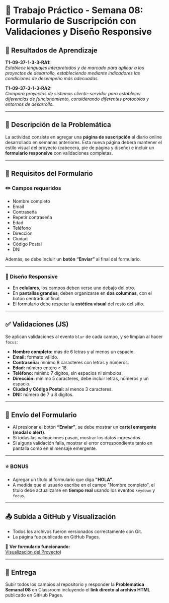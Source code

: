 # 🧾 Trabajo Práctico - Semana 08: Formulario de Suscripción con Validaciones y Diseño Responsive

## 📌 Resultados de Aprendizaje

**T1-09-37-1-3-3-RA1:**  
_Establece lenguajes interpretados y de marcado para aplicar a los proyectos de desarrollo, estableciendo mediante indicadores las condiciones de desempeño más adecuadas._

**T1-09-37-3-1-3-RA2:**  
_Compara proyectos de sistemas cliente-servidor para establecer diferencias de funcionamiento, considerando diferentes protocolos y entornos de desarrollo._

---

## 🧩 Descripción de la Problemática

La actividad consiste en agregar una **página de suscripción** al diario online desarrollado en semanas anteriores. Esta nueva página deberá mantener el estilo visual del proyecto (cabecera, pie de página y diseño) e incluir un **formulario responsive** con validaciones completas.

---

## 📝 Requisitos del Formulario

### ✏️ Campos requeridos

- Nombre completo
- Email
- Contraseña
- Repetir contraseña
- Edad
- Teléfono
- Dirección
- Ciudad
- Código Postal
- DNI

Además, se debe incluir un **botón “Enviar”** al final del formulario.

---

### 🎨 Diseño Responsive

- En **celulares**, los campos deben verse uno debajo del otro.
- En **pantallas grandes**, deben organizarse en **dos columnas**, con el botón centrado al final.
- El formulario debe respetar la **estética visual** del resto del sitio.

---

## ✅ Validaciones (JS)

Se aplican validaciones al evento `blur` de cada campo, y se limpian al hacer `focus`:

- **Nombre completo:** más de 6 letras y al menos un espacio.
- **Email:** formato válido.
- **Contraseña:** mínimo 8 caracteres con letras y números.
- **Edad:** número entero ≥ 18.
- **Teléfono:** mínimo 7 dígitos, sin espacios ni símbolos.
- **Dirección:** mínimo 5 caracteres, debe incluir letras, números y un espacio.
- **Ciudad y Código Postal:** al menos 3 caracteres.
- **DNI:** número de 7 u 8 dígitos.

---

## 🔔 Envío del Formulario

- Al presionar el botón **“Enviar”**, se debe mostrar un **cartel emergente (modal o alert)**.
- Si todas las validaciones pasan, mostrar los datos ingresados.
- Si alguna validación falla, mostrar el error correspondiente tanto en pantalla como en el mensaje emergente.

---

### ⭐ BONUS

- Agregar un título al formulario que diga **"HOLA"**.
- A medida que el usuario escribe en el campo "Nombre completo", el título debe actualizarse en **tiempo real** usando los eventos `keydown` y `focus`.

---

## 📤 Subida a GitHub y Visualización

- Todos los archivos fueron versionados correctamente con Git.
- La página fue publicada en GitHub Pages.

🔗 **Ver formulario funcionando:**  
[Visualización del Proyecto](https://rfascendini.github.io/rfascendini_uai_daw/CLASE_9/))  

---

## 📅 Entrega

Subir todos los cambios al repositorio y responder la **Problemática Semanal 08** en Classroom incluyendo el **link directo al archivo HTML** publicado en GitHub Pages.



